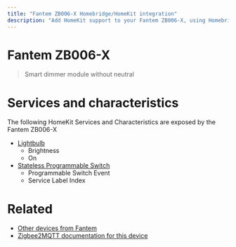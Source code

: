 ```yaml
---
title: "Fantem ZB006-X Homebridge/HomeKit integration"
description: "Add HomeKit support to your Fantem ZB006-X, using Homebridge, Zigbee2MQTT and homebridge-z2m."
---
```

<!---
This file has been GENERATED using src/docgen/docgen.ts
DO NOT EDIT THIS FILE MANUALLY!
-->
# Fantem ZB006-X
> Smart dimmer module without neutral


# Services and characteristics
The following HomeKit Services and Characteristics are exposed by
the Fantem ZB006-X

* [Lightbulb](../../light.md)
  * Brightness
  * On
* [Stateless Programmable Switch](../../action.md)
  * Programmable Switch Event
  * Service Label Index


# Related
* [Other devices from Fantem](../index.md#fantem)
* [Zigbee2MQTT documentation for this device](https://www.zigbee2mqtt.io/devices/ZB006-X.html)